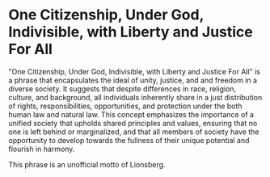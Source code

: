 # One Citizenship, Under God, Indivisible, with Liberty and Justice For All

"One Citizenship, Under God, Indivisible, with Liberty and Justice For All" is a phrase that encapsulates the ideal of unity, justice, and and freedom in a diverse society. It suggests that despite differences in race, religion, culture, and background, all individuals inherently share in a just distribution of rights, responsibilities, opportunities, and protection under the both human law and natural law. This concept emphasizes the importance of a unified society that upholds shared principles and values, ensuring that no one is left behind or marginalized, and that all members of society have the opportunity to develop towards the fullness of their unique potential and flourish in harmony. 

This phrase is an unofficial motto of Lionsberg. 